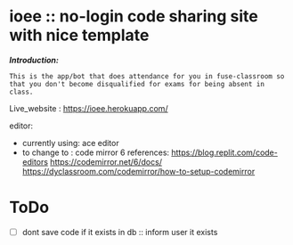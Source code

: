# ioee :: no-login code sharing site with nice template
<B><i>Introduction:</i></b>

    This is the app/bot that does attendance for you in fuse-classroom so that you don't become disqualified for exams for being absent in class.

Live_website : https://ioee.herokuapp.com/


editor:
 - currently using: ace editor
 - to change to : code mirror 6
 references: 
 https://blog.replit.com/code-editors
 https://codemirror.net/6/docs/
 https://dyclassroom.com/codemirror/how-to-setup-codemirror


# ToDo
- [ ] dont save code if it exists in db :: inform user it exists
